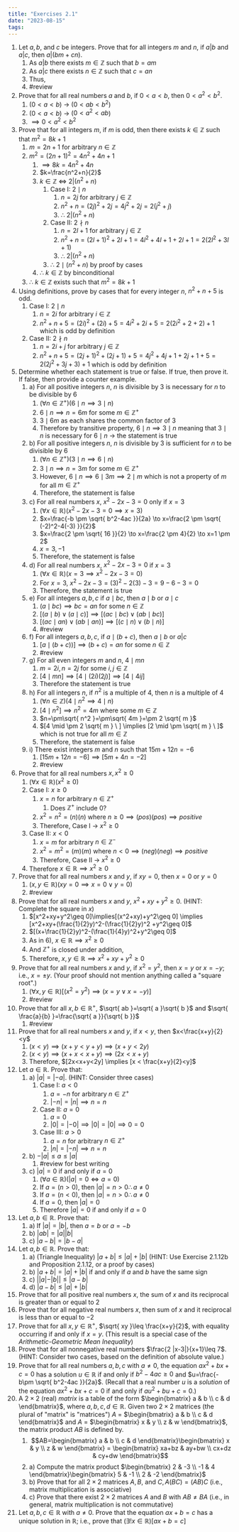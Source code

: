 ```yaml
---
title: "Exercises 2.1"
date: "2023-08-15"
tags:
---
```


1. Let $a,b,$ and $c$ be integers. Prove that for all integers $m$ and $n$, if $a|b$ and $a|c$, then $a|(bm+cn)$.
	1. As $a|b$ there exists $m \in \mathbb{Z}$ such that $b=am$
	2. As $a|c$ there exists $n \in \mathbb{Z}$ such that $c=an$
	3. Thus, 
	4. #review 
2. Prove that for all real numbers $a$ and $b$, if $0<a<b$, then $0<a^2<b^2$.
	1. ($0<a<b$) $\to$ ($0<ab<b^2$)
	2. ($0<a<b$) $\to$ ($0<a^2<ab$)
	3. $\implies 0<a^2<b^2$
3. Prove that for all integers $m$, if $m$ is odd, then there exists $k \in \mathbb{Z}$ such that $m^2=8k+1$
	1. $m = 2n +1$ for arbitrary $n \in \mathbb{Z}$
	2. $m^2=(2n+1)^2=4n^2+4n+1$
		1. $\implies 8k = 4n^2+4n$
		2. $k=\frac{n^2+n}{2}$
		3. $k \in \mathbb{Z}$ $\iff$ $2|(n^2+n)$
			1. Case I: $2 \mid n$
				1. $n = 2j$ for arbitrary $j \in \mathbb{Z}$
				2. $n^2+n=(2j)^2+2j=4j^2+2j=2(j^2+j)$
				3. $\therefore$ $2|(n^2+n)$
			3. Case II: $2 \nmid n$
				1. $n=2l+1$ for arbitrary $j \in \mathbb{Z}$
				2. $n^2+n=(2l+1)^2+2l+1=4l^2+4l+1+2l+1=2(2l^2+3l+1)$
				3. $\therefore$ $2|(n^2+n)$
			4. $\therefore$ $2 \mid (n^2+n)$ by proof by cases
		4. $\therefore$ $k \in \mathbb{Z}$ by binconditional
	3. $\therefore$ $k \in \mathbb{Z}$ exists such that $m^2=8k+1$
4. Using definitions, prove by cases that for every integer $n$, $n^2+n+5$ is odd.
	1. Case I: $2 \mid n$
		1. $n = 2i$ for arbitrary $i \in \mathbb{Z}$
		2. $n^2+n+5=(2i)^2+(2i)+5=4i^2+2i+5=2(2i^2+2+2)+1$ which is odd by definition
	2. Case II: $2 \nmid n$
		1. $n = 2i+j$ for arbitrary $j \in \mathbb{Z}$
		2. $n^2+n+5=(2j+1)^2+(2j+1)+5=4j^2+4j+1+2j+1+5=2(2j^2+3j+3)+1$ which is odd by definition
5. Determine whether each statement is true or false. If true, then prove it. If false, then provide a counter example.
	1. a) For all positive integers $n$, $n$ is divisible by 3 is necessary for $n$ to be divisible by $6$
		1. $(\forall n \in \mathbb{Z^{+}})(6 \mid n \implies 3 \mid n)$
		2. $6 \mid n \implies n=6m$ for some $m \in \mathbb{Z}^{+}$
		3. $3 \mid 6m$ as each shares the common factor of 3
		4. Therefore by transitive property, $6 \mid n \implies 3 \mid n$ meaning that $3 \mid n$ is necessary for $6 \mid n$ $\to$ the statement is true
	2. b) For all positive integers $n$, $n$ is divisible by 3 is sufficient for $n$ to be divisible by 6
		1. $(\forall n \in \mathbb{Z}^{+})(3 \mid n \implies 6 \mid n)$
		2. $3 \mid n \implies n = 3m$ for some $m \in \mathbb{Z}^{+}$
		3. However, $6 \mid n \implies6 \mid 3m \implies 2 \mid m$ which is not a property of $m$ for all $m \in \mathbb{Z}^{+}$
		4. Therefore, the statement is false
	3. c) For all real numbers $x$, $x^2-2x-3=0$ only if $x=3$
		1. ($\forall x \in \mathbb{R}$)($x^2-2x-3=0\implies x=3$)
		2. $x=\frac{-b \pm \sqrt{ b^2-4ac }}{2a} \to x=\frac{2 \pm \sqrt{ (-2)^2-4(-3) }}{2}$
		3. $x=\frac{2 \pm \sqrt{ 16 }}{2} \to x=\frac{2 \pm 4}{2} \to x=1 \pm 2$
		4. $x = 3, -1$
		5. Therefore, the statement is false
	4. d) For all real numbers $x$, $x^2-2x-3=0$ if $x=3$
		1. ($\forall x \in \mathbb{R}$)($x=3 \implies x^2-2x-3=0$)
		2. For $x=3$, $x^2-2x-3=(3)^2-2(3)-3=9-6-3=0$
		3. Therefore, the statement is true
	5. e) For all integers $a, b,c$ if $a \mid bc$, then $a \mid b$ or $a \mid c$
		1. $(a \mid bc) \implies bc=an$ for some $n \in \mathbb{Z}$
		2. $[(a \mid b) \lor (a \mid c)] \implies [(ac \mid bc) \lor (ab \mid bc)]$
		3. $[(ac \mid an) \lor (ab \mid an)] \implies [(c \mid n) \lor (b \mid n)]$
		4. #review 
	6. f) For all integers $a,b,c,$ if $a \mid (b+c),$ then $a \mid b$ or $a | c$
		1. $[a \mid (b+c))] \implies (b+c)=an$ for some $n \in \mathbb{Z}$
		2. #review 
	7. g) For all even integers $m$ and $n$, $4 \mid mn$
		1. $m=2i,n=2j$ for some $i,j \in \mathbb{Z}$
		2. $[4 \mid mn] \implies [4 \mid (2i)(2j)] \implies [4 \mid 4ij]$
		3. Therefore the statement is true
	8. h) For all integers $n$, if $n^2$ is a multiple of 4, then $n$ is a multiple of 4
		1. $(\forall n \in \mathbb{Z})(4 \mid n^2 \implies 4 \mid n)$
		2. $[4 \mid n^2] \implies n^2=4m$ where some $m \in \mathbb{Z}$
		3. $n=\pm\sqrt{ n^2 }=\pm\sqrt{ 4m }=\pm 2 \sqrt{ m }$
		4. $[4 \mid \pm 2 \sqrt{ m } \ ] \implies [2 \mid \pm \sqrt{ m } \ ]$ which is not true for all $m \in \mathbb{Z}$
		5. Therefore, the statement is false
	9. i) There exist integers $m$ and $n$ such that $15m+12n=-6$
		1. $[15m+12n=-6]\implies[5m+4n=-2]$
		2. #review 
6. Prove that for all real numbers $x, x^2\geq 0$
	1. $(\forall x \in\mathbb{R})(x^2\geq0)$
	2. Case I: $x\geq 0$
		1. $x = n$ for arbitrary $n \in \mathbb{Z}^{+}$
			1. Does $\mathbb{Z}^{+}$ include 0?
		2. $x^2=n^2=(n)(n)$ where $n\geq 0 \implies (pos)(pos)\implies positive$
		3. Therefore, Case I $\to$ $x^2\geq 0$
	3. Case II: $x<0$
		1. $x = m$ for arbitrary $n \in \mathbb{Z}^{-}$
		2. $x^2=m^2=(m)(m)$ where $n < 0 \implies (neg)(neg)\implies positive$
		3. Therefore, Case II $\to$ $x^2\geq 0$
	4. Therefore $x \in\mathbb{R}\implies x^2\geq 0$
7. Prove that for all real numbers $x$ and $y$, if $xy=0$, then $x=0$ or $y=0$
	1. $(x,y \in\mathbb{R})(xy=0\implies x=0 \lor y=0)$
	2. #review 
8. Prove that for all real numbers $x$ and $y$, $x^2+xy+y^2\geq 0$. (HINT: Complete the square in $x$)
	1. $[x^2+xy+y^2\geq 0]\implies[(x^2+xy)+y^2\geq 0] \implies [x^2+xy+(\frac{1}{2}y)^2-(\frac{1}{2}y)^2 +y^2\geq 0]$
	2. $[(x+\frac{1}{2}y)^2-(\frac{1}{4}y)^2+y^2\geq 0]$
	3. As in 6), $x \in \mathbb{R}\implies x^2\geq 0$
	4. And $\mathbb{Z}^{+}$ is closed under addition,
	5. Therefore, $x,y \in\mathbb{R}\implies x^2+xy+y^2\geq 0$
9. Prove that for all real numbers $x$ and $y$, if $x^2=y^2$, then $x=y$ or $x=-y$; i.e., $x=\pm y$. (Your proof should not mention anything called a "square root".)
	1. $(\forall x,y\in\mathbb{R})[(x^2=y^2)\implies(x=y \lor x=-y)]$
	2. #review 
10. Prove that for all $x,b\in\mathbb{R}^{+}$, $\sqrt{ ab }=\sqrt{ a }\sqrt{ b }$ and $\sqrt{ \frac{a}{b} }=\frac{\sqrt{ a }}{\sqrt{ b }}$
	1. #review 
11. Prove that for all real numbers $x$ and $y$, if $x<y$, then $x<\frac{x+y}{2}<y$
	1. $(x<y)\implies(x+y<y+y)\implies(x+y<2y)$
	2. $(x<y)\implies(x+x<x+y)\implies(2x<x+y)$
	3. Therefore, $[2x<x+y<2y] \implies [x < \frac{x+y}{2}<y]$
12. Let $a\in\mathbb{R}$. Prove that:
	1. a) $|a|=|-a|$. (HINT: Consider three cases)
		1. Case I: $a<0$
			1. $a=-n$ for arbitrary $n\in\mathbb{Z}^{+}$
			2. $|-n|=|n|\implies n=n$
		2. Case II: $a=0$
			1. $a = 0$
			2. $|0|=|-0|\implies|0|=|0|\implies 0=0$
		3. Case III: $a>0$
			1. $a = n$ for arbitrary $n \in\mathbb{Z}^{+}$
			2. $|n|=|-n|\implies n=n$
	2. b) $-|a|\leq a\leq|a|$
		1. #review for best writing
	3. c) $|a|=0$ if and only if $a=0$
		1. $(\forall a \in \mathbb{R})(|a|=0 \iff a=0)$
		2. If $a=(n>0)$, then $|a|=n>0 \therefore a \ne 0$
		3. If $a=(n<0)$, then $|a|=n>0 \therefore a \ne 0$
		4. If $a = 0$, then $|a|=0$
		5. Therefore $|a|=0$ if and only if $a=0$
13. Let $a,b\in\mathbb{R}.$ Prove that:
	1. a) If $|a|=|b|$, then $a=b$ or $a=-b$
	2. b) $|ab|=|a| | b|$
	3. c) $|a-b|=|b-a|$
14. Let $a, b \in\mathbb{R}$. Prove that:
	1. a) (Triangle Inequality) $|a+b|\leq |a|+|b|$ (HINT: Use Exercise 2.1.12b and Proposition 2.1.12, or a proof by cases)
	2. b) $|a+b|=|a|+|b|$ if and only if $a$ and $b$ have the same sign
	3. c) $| |a| - |b| | \leq |a-b|$
	4. d) $|a-b|\leq|a|+|b|$
15. Prove that for all positive real numbers $x$, the sum of $x$ and its reciprocal is greater than or equal to 2
16. Prove that for all negative real numbers $x$, then sum of $x$ and it reciprocal is less than or equal to $-2$
17. Prove that for all $x,y \in\mathbb{R}^{+}$, $\sqrt{ xy }\leq \frac{x+y}{2}$, with equality occurring if and only if $x=y$. (This result is a special case of the *Arithmetic-Geometric Mean Inequality*)
18. Prove that for all nonnegative real numbers $\frac{2 |x-3|}{x+1}\leq 7$. (HINT: Consider two cases, based on the definition of absolute value.)
19. Prove that for all real numbers $a,b,c$ with $a\ne0$, the equation $ax^2+bx+c=0$ has a solution $u\in\mathbb{R}$ if and only if $b^2-4ac\geq 0$ and $u=\frac{-b\pm \sqrt{ b^2-4ac }}{2a}$. (Recall that a real number $u$ is a *solution* of the equation $ax^2+bx+c=0$ if and only if $au^2+bu+c=0$.)
20. A $2 \times 2$ (real) *matrix* is a table of the form $\begin{bmatrix}  a & b \\ c & d \end{bmatrix}$, where $a,b,c,d\in\mathbb{R}$. Given two $2 \times 2$ matrices (the plural of "matrix" is "matrices") $A$ = $\begin{bmatrix}  a & b \\ c & d \end{bmatrix}$ and $A$ = $\begin{bmatrix} x & y \\ z & w \end{bmatrix}$, the matrix product $AB$ is defined by. 
	1. $$AB=\begin{bmatrix}  a & b \\ c & d \end{bmatrix}\begin{bmatrix}  x & y \\ z & w \end{bmatrix} = \begin{bmatrix} xa+bz & ay+bw \\ cx+dz & cy+dw \end{bmatrix}$$
	2. a) Compute the matrix product $\begin{bmatrix} 2 & -3 \\ -1 & 4 \end{bmatrix}\begin{bmatrix} 5 & -1 \\ 2 & -2 \end{bmatrix}$
	3. b) Prove that for all $2 \times 2$ matrices $A,B,$ and $C, A(BC)=(AB)C$ (i.e., matrix multiplication is associative)
	4. c) Prove that there exist $2 \times 2$ matrices $A$ and $B$ with $AB\ne BA$ (i.e., in general, matrix multiplication is not commutative)
21. Let $a,b,c\in\mathbb{R}$ with $a\ne 0$. Prove that the equation $ax+b=c$ has a unique solution in $\mathbb{R}$; i.e., prove that $(\exists!x\in\mathbb{R})[ax+b=c]$
